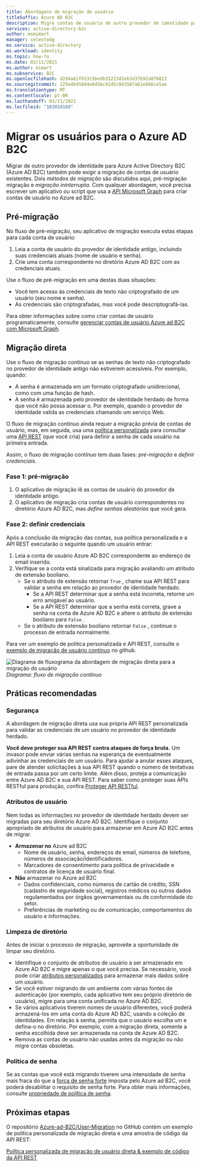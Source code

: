```yaml
---
title: Abordagens de migração de usuário
titleSuffix: Azure AD B2C
description: Migre contas de usuário de outro provedor de identidade para Azure AD B2C usando os métodos pré-migração de migração ou migração prévia.
services: active-directory-b2c
author: msmimart
manager: celestedg
ms.service: active-directory
ms.workload: identity
ms.topic: how-to
ms.date: 03/11/2021
ms.author: mimart
ms.subservice: B2C
ms.openlocfilehash: d2d4a61f653c5bedb31223d2eb3d37b92a076821
ms.sourcegitcommit: 225e4b45844e845bc41d5c043587a61e6b6ce5ae
ms.translationtype: MT
ms.contentlocale: pt-BR
ms.lasthandoff: 03/11/2021
ms.locfileid: "103010160"
---
```

# <a name="migrate-users-to-azure-ad-b2c"></a>Migrar os usuários para o Azure AD B2C

Migrar de outro provedor de identidade para Azure Active Directory B2C (Azure AD B2C) também pode exigir a migração de contas de usuário existentes. Dois *métodos de migração* são discutidos aqui, pré-migração migração e *migração ininterrupta*. Com qualquer abordagem, você precisa escrever um aplicativo ou script que usa a [API Microsoft Graph](microsoft-graph-operations.md) para criar contas de usuário no Azure ad B2C.

## <a name="pre-migration"></a>Pré-migração

No fluxo de pré-migração, seu aplicativo de migração executa estas etapas para cada conta de usuário:

1. Leia a conta de usuário do provedor de identidade antigo, incluindo suas credenciais atuais (nome de usuário e senha).
1. Crie uma conta correspondente no diretório Azure AD B2C com as credenciais atuais.

Use o fluxo de pré-migração em uma destas duas situações:

- Você tem acesso às credenciais de texto não criptografado de um usuário (seu nome e senha).
- As credenciais são criptografadas, mas você pode descriptografá-las.

Para obter informações sobre como criar contas de usuário programaticamente, consulte [gerenciar contas de usuário Azure ad B2C com Microsoft Graph](microsoft-graph-operations.md).

## <a name="seamless-migration"></a>Migração direta

Use o fluxo de migração contínuo se as senhas de texto não criptografado no provedor de identidade antigo não estiverem acessíveis. Por exemplo, quando:

- A senha é armazenada em um formato criptografado unidirecional, como com uma função de hash.
- A senha é armazenada pelo provedor de identidade herdado de forma que você não possa acessar o. Por exemplo, quando o provedor de identidade valida as credenciais chamando um serviço Web.

O fluxo de migração contínuo ainda requer a migração prévia de contas de usuário, mas, em seguida, usa uma [política personalizada](custom-policy-get-started.md) para consultar uma [API REST](custom-policy-rest-api-intro.md) (que você cria) para definir a senha de cada usuário na primeira entrada.

Assim, o fluxo de migração contínuo tem duas fases: *pré-migração* e *definir credenciais*.

### <a name="phase-1-pre-migration"></a>Fase 1: pré-migração

1. O aplicativo de migração lê as contas de usuário do provedor de identidade antigo.
1. O aplicativo de migração cria contas de usuário correspondentes no diretório Azure AD B2C, mas *define senhas aleatórias* que você gera.

### <a name="phase-2-set-credentials"></a>Fase 2: definir credenciais

Após a conclusão da migração das contas, sua política personalizada e a API REST executarão o seguinte quando um usuário entrar:

1. Leia a conta de usuário Azure AD B2C correspondente ao endereço de email inserido.
1. Verifique se a conta está sinalizada para migração avaliando um atributo de extensão booliano.
    - Se o atributo de extensão retornar `True` , chame sua API REST para validar a senha em relação ao provedor de identidade herdado.
      - Se a API REST determinar que a senha está incorreta, retorne um erro amigável ao usuário.
      - Se a API REST determinar que a senha está correta, grave a senha na conta de Azure AD B2C e altere o atributo de extensão booliano para `False` .
    - Se o atributo de extensão booliano retornar `False` , continue o processo de entrada normalmente.

Para ver um exemplo de política personalizada e API REST, consulte o [exemplo de migração de usuário contínuo](https://aka.ms/b2c-account-seamless-migration) no github.

![Diagrama de fluxograma da abordagem de migração direta para a migração do usuário](./media/user-migration/diagram-01-seamless-migration.png)<br />*Diagrama: fluxo de migração contínuo*

## <a name="best-practices"></a>Práticas recomendadas

### <a name="security"></a>Segurança

A abordagem de migração direta usa sua própria API REST personalizada para validar as credenciais de um usuário no provedor de identidade herdado.

**Você deve proteger sua API REST contra ataques de força bruta.** Um invasor pode enviar várias senhas na esperança de eventualmente adivinhar as credenciais de um usuário. Para ajudar a anular esses ataques, pare de atender solicitações à sua API REST quando o número de tentativas de entrada passa por um certo limite. Além disso, proteja a comunicação entre Azure AD B2C e sua API REST. Para saber como proteger suas APIs RESTful para produção, confira [Proteger API RESTful](secure-rest-api.md).

### <a name="user-attributes"></a>Atributos de usuário

Nem todas as informações no provedor de identidade herdado devem ser migradas para seu diretório Azure AD B2C. Identifique o conjunto apropriado de atributos de usuário para armazenar em Azure AD B2C antes de migrar.

- **Armazenar no** Azure ad B2C
  - Nome de usuário, senha, endereços de email, números de telefone, números de associação/identificadores.
  - Marcadores de consentimento para política de privacidade e contratos de licença de usuário final.
- **Não** armazenar no Azure ad B2C
  - Dados confidenciais, como números de cartão de crédito, SSN (cadastro de seguridade social), registros médicos ou outros dados regulamentados por órgãos governamentais ou de conformidade do setor.
  - Preferências de marketing ou de comunicação, comportamentos do usuário e informações.

### <a name="directory-clean-up"></a>Limpeza de diretório

Antes de iniciar o processo de migração, aproveite a oportunidade de limpar seu diretório.

- Identifique o conjunto de atributos de usuário a ser armazenado em Azure AD B2C e migre apenas o que você precisa. Se necessário, você pode criar [atributos personalizados](user-flow-custom-attributes.md) para armazenar mais dados sobre um usuário.
- Se você estiver migrando de um ambiente com várias fontes de autenticação (por exemplo, cada aplicativo tem seu próprio diretório de usuário), migre para uma conta unificada no Azure AD B2C.
- Se vários aplicativos tiverem nomes de usuário diferentes, você poderá armazená-los em uma conta do Azure AD B2C, usando a coleção de identidades. Em relação à senha, permita que o usuário escolha um e defina-o no diretório. Por exemplo, com a migração direta, somente a senha escolhida deve ser armazenada na conta de Azure AD B2C.
- Remova as contas de usuário não usadas antes da migração ou não migre contas obsoletas.

### <a name="password-policy"></a>Política de senha

Se as contas que você está migrando tiverem uma intensidade de senha mais fraca do que a [força de senha forte](../active-directory/authentication/concept-sspr-policy.md) imposta pelo Azure ad B2C, você poderá desabilitar o requisito de senha forte. Para obter mais informações, consulte [propriedade de política de senha](user-profile-attributes.md#password-policy-attribute).

## <a name="next-steps"></a>Próximas etapas

O repositório [Azure-ad-B2C/User-Migration](https://github.com/azure-ad-b2c/user-migration) no GitHub contém um exemplo de política personalizada de migração direta e uma amostra de código da API REST:

[Política personalizada de migração de usuário direta & exemplo de código da API REST](https://aka.ms/b2c-account-seamless-migration)
